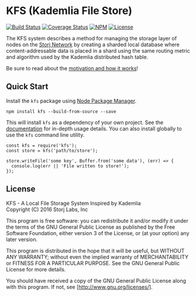 KFS (Kademlia File Store)
=========================

[![Build Status](https://img.shields.io/travis/Storj/kfs.svg?style=flat-square)](https://travis-ci.org/Storj/kfs)
[![Coverage Status](https://img.shields.io/coveralls/Storj/kfs.svg?style=flat-square)](https://coveralls.io/r/Storj/kfs)
[![NPM](https://img.shields.io/npm/v/kfs.svg?style=flat-square)](https://www.npmjs.com/package/kfs)
[![License](https://img.shields.io/badge/license-GPL3.0-blue.svg?style=flat-square)](https://raw.githubusercontent.com/storj/kfs/master/LICENSE)

The KFS system describes a method for managing the storage layer of nodes on 
the [Storj Network](https://storj.io) by creating a sharded local database 
where content-addressable data is placed in a shard using the same routing 
metric and algorithm used by the Kademlia distributed hash table.

Be sure to read about the 
[motivation and how it works](https://storj.github.io/kfs/tutorial-about.html)!

Quick Start
-----------

Install the `kfs` package using [Node Package Manager].

```
npm install kfs --build-from-source --save
```

This will install `kfs` as a dependency of your own project. See the 
[documentation](https://storj.github.io/kfs/) for in-depth usage details. 
You can also install globally to use the `kfs` command line utility.

```
const kfs = require('kfs');
const store = kfs('path/to/store');

store.writeFile('some key', Buffer.from('some data'), (err) => {
  console.log(err || 'File written to store!');
});
```

License
-------

KFS - A Local File Storage System Inspired by Kademlia  
Copyright (C) 2016 Storj Labs, Inc

This program is free software: you can redistribute it and/or modify
it under the terms of the GNU General Public License as published by
the Free Software Foundation, either version 3 of the License, or
(at your option) any later version.

This program is distributed in the hope that it will be useful,
but WITHOUT ANY WARRANTY; without even the implied warranty of
MERCHANTABILITY or FITNESS FOR A PARTICULAR PURPOSE.  See the
GNU General Public License for more details.

You should have received a copy of the GNU General Public License
along with this program.  If not, see [http://www.gnu.org/licenses/].

[Kademlia]: https://en.wikipedia.org/wiki/Kademlia "Kademlia"
[Storj Network]: https://storj.io "Storj Labs"
[LevelDB]: http://leveldb.org/ "LevelDB"
[distance]: https://en.wikipedia.org/wiki/Kademlia#Routing_tables
[Node Package Manager]: https://npmjs.org "Node Package Manager"
[documentation]: http://bookch.in/kfs/ "Package Documentation"

